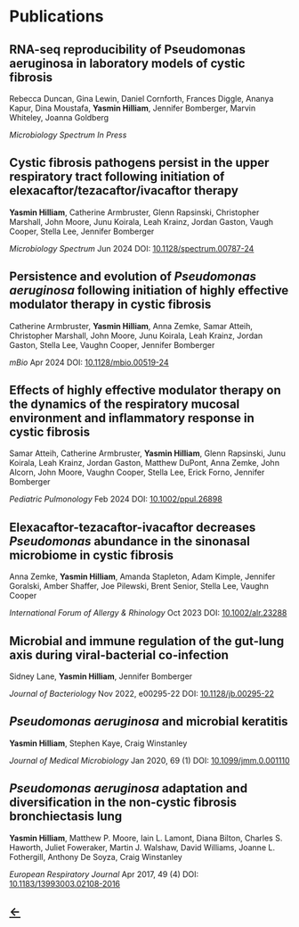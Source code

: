 <h1>Publications</h1>

<h2>RNA-seq reproducibility of Pseudomonas aeruginosa in laboratory models of cystic fibrosis</h2>
Rebecca Duncan, Gina Lewin, Daniel Cornforth, Frances Diggle, Ananya Kapur, Dina Moustafa, <b>Yasmin Hilliam</b>, Jennifer Bomberger, Marvin Whiteley, Joanna Goldberg

_Microbiology Spectrum In Press_

<h2>Cystic fibrosis pathogens persist in the upper respiratory tract following initiation of elexacaftor/tezacaftor/ivacaftor therapy</h2>
<b>Yasmin Hilliam</b>, Catherine Armbruster, Glenn Rapsinski, Christopher Marshall, John Moore, Junu Koirala, Leah Krainz, Jordan Gaston, Vaugh Cooper, Stella Lee, Jennifer Bomberger

_Microbiology Spectrum_ Jun 2024 DOI: [<u>10.1128/spectrum.00787-24</u>](https://journals.asm.org/doi/10.1128/spectrum.00787-24)

<h2>Persistence and evolution of <i>Pseudomonas aeruginosa</i> following initiation of highly effective modulator therapy in cystic fibrosis</h2>
Catherine Armbruster, <b>Yasmin Hilliam</b>, Anna Zemke, Samar Atteih, Christopher Marshall, John Moore, Junu Koirala, Leah Krainz, Jordan Gaston, Stella Lee, Vaughn Cooper, Jennifer Bomberger

_mBio_ Apr 2024 DOI: [<u>10.1128/mbio.00519-24</u>](https://doi.org/10.1128/mbio.00519-24)

<h2>Effects of highly effective modulator therapy on the dynamics of the respiratory mucosal environment and inflammatory response in cystic fibrosis</h2>
Samar Atteih, Catherine Armbruster, <b>Yasmin Hilliam</b>, Glenn Rapsinski, Junu Koirala, Leah Krainz, Jordan Gaston, Matthew DuPont, Anna Zemke, John Alcorn, John Moore, Vaughn Cooper, Stella Lee, Erick Forno, Jennifer Bomberger

_Pediatric Pulmonology_ Feb 2024 DOI: [<u>10.1002/ppul.26898</u>](https://onlinelibrary.wiley.com/doi/10.1002/ppul.26898)


<h2>Elexacaftor-tezacaftor-ivacaftor decreases <i>Pseudomonas</i> abundance in the sinonasal microbiome in cystic fibrosis</h2>
Anna Zemke, <b>Yasmin Hilliam</b>, Amanda Stapleton, Adam Kimple, Jennifer Goralski, Amber Shaffer, Joe Pilewski, Brent Senior, Stella Lee, Vaughn Cooper

_International Forum of Allergy & Rhinology_ Oct 2023 DOI: [<u>10.1002/alr.23288</u>](https://doi.org/10.1002/alr.23288)

<h2>Microbial and immune regulation of the gut-lung axis during viral-bacterial co-infection</h2>
Sidney Lane, <b>Yasmin Hilliam</b>, Jennifer Bomberger

_Journal of Bacteriology_ Nov 2022, e00295-22 DOI: [<u>10.1128/jb.00295-22</u>](https://journals.asm.org/doi/10.1128/jb.00295-22)

<h2><i>Pseudomonas aeruginosa</i> and microbial keratitis</h2>
<b>Yasmin Hilliam</b>, Stephen Kaye, Craig Winstanley

_Journal of Medical Microbiology_ Jan 2020, 69 (1) DOI: [<u>10.1099/jmm.0.001110</u>](https://www.microbiologyresearch.org/content/journal/jmm/10.1099/jmm.0.001110#tab2)

<h2><i>Pseudomonas aeruginosa</i> adaptation and diversification in the non-cystic fibrosis bronchiectasis lung</h2>

<b>Yasmin Hilliam</b>, Matthew P. Moore, Iain L. Lamont, Diana Bilton, Charles S. Haworth, Juliet Foweraker, Martin J. Walshaw, David Williams, Joanne L. Fothergill, Anthony De Soyza, Craig Winstanley

_European Respiratory Journal_ Apr 2017, 49 (4) DOI: [<u>10.1183/13993003.02108-2016</u>](https://erj.ersjournals.com/content/49/4/1602108.abstract)

<h2>
  <a href="./">&larr;</a>
</h2>
